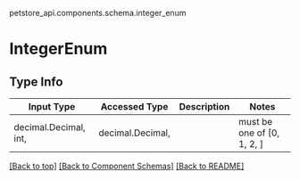petstore_api.components.schema.integer_enum
# IntegerEnum
## Type Info
Input Type | Accessed Type | Description | Notes
------------ | ------------- | ------------- | -------------
decimal.Decimal, int,  | decimal.Decimal,  |  | must be one of [0, 1, 2, ]

[[Back to top]](#top) [[Back to Component Schemas]](../../../README.md#Component-Schemas) [[Back to README]](../../../README.md)
